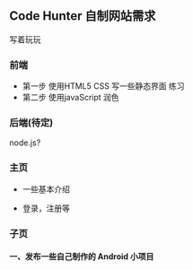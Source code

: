 ## Code Hunter 自制网站需求

写着玩玩


### 前端 
* 第一步 使用HTML5 CSS 写一些静态界面 练习
* 第二步 使用javaScript 润色


### 后端(待定)

node.js?


### 主页 

* 一些基本介绍

* 登录，注册等


### 子页

#### 一、发布一些自己制作的 Android 小项目





